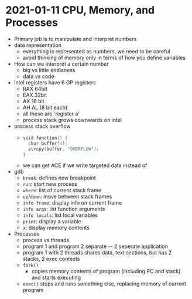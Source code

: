 # 2021-01-11 CPU, Memory, and Processes
* Primary job is to manipulate and interpret numbers
* data representation
  * everything is represented as numbers, we need to be careful
  * avoid thinking of memory only in terms of how you define variables
* How can we interpret a certain number
  * big vs little endianess
  * data vs code
* intel registers have 6 GP registers
  * RAX 64bit
  * EAX 32bit
  * AX 16 bit
  * AH AL (8 bit each)
  * all these are 'register a'
  * process stack grows downwards on intel
* process stack overflow
  * ```c
    void function() {
      char buffer[4];
      strcpy(buffer, "OVERFLOW");
    }
    ```
  * we can get ACE if we write targeted data instead of 
* gdb
  * `break`: defines new breakpoint
  * `run`: start new process
  * `where`: list of current stack frame
  * `up`/`down`: move between stack frames
  * `info frame`: display info on current frame
  * `info args`: list function arguments
  * `info locals`: list local variables
  * `print`: display a variable
  * `x`: display memory contents
* Processes
  * process vs threads
  * program 1 and program 2 separate -- 2 seperate application
  * program 1 with 2 threads shares data, text sections, but has 2 stacks, 2 exec contexts
  * `fork()`
    * copies memory contents of program (including PC and stack) and starts executing
  * `exec()` stops and runs something else, replacing memory of current program